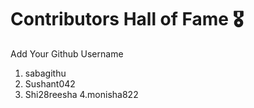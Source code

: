 # Contributors Hall of Fame 🎖
Add Your Github Username

1. sabagithu
2. Sushant042
3. Shi28reesha
4.monisha822









